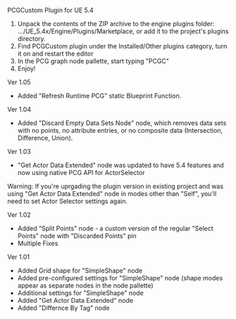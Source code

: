 PCGCustom Plugin for UE 5.4
1. Unpack the contents of the ZIP archive to the engine plugins folder: .../UE_5.4x/Engine/Plugins/Marketplace, or add it to the project's plugins directory.
2. Find PCGCustom plugin under the Installed/Other plugins category, turn it on and restart the editor
3. In the PCG graph node pallette, start typing "PCGC"
4. Enjoy!

Ver 1.05
- Added "Refresh Runtime PCG" static Blueprint Function.

Ver 1.04
- Added "Discard Empty Data Sets Node" node, which removes data sets with no points, no attribute entries, or no composite data (Intersection, Difference, Union).

Ver 1.03
- "Get Actor Data Extended" node was updated to have 5.4 features and now using native PCG API for ActorSelector

Warning: If you're uprgading the plugin version in existing project and was using "Get Actor Data Extended" node in modes other than "Self", you'll need to set Actor Selector settings again.

Ver 1.02
- Added "Split Points" node - a custom version of the regular "Select Points" node with "Discarded Points" pin
- Multiple Fixes

Ver 1.01
- Added Grid shape for "SimpleShape" node
- Added pre-configured settings for "SimpleShape" node (shape modes appear as separate nodes in the node pallette)
- Additional settings for "SimpleShape" node
- Added "Get Actor Data Extended" node
- Added "Differnce By Tag" node
